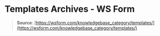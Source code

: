 # Templates Archives - WS Form

> **Source**: [https://wsform.com/knowledgebase_category/templates/](https://wsform.com/knowledgebase_category/templates/)
